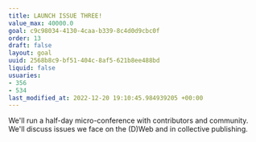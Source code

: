 ```yaml
---
title: LAUNCH ISSUE THREE!
value_max: 40000.0
goal: c9c98034-4130-4caa-b339-8c4d0d9cbc0f
order: 13
draft: false
layout: goal
uuid: 2568b8c9-bf51-404c-8af5-621b8ee488bd
liquid: false
usuaries:
- 356
- 534
last_modified_at: 2022-12-20 19:10:45.984939205 +00:00
---
```


<p>We'll run a half-day micro-conference with contributors and community. We'll discuss issues we face on the (D)Web and in collective publishing.</p>